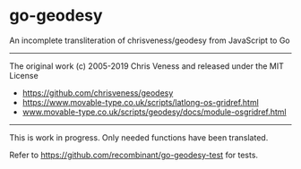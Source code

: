 # go-geodesy
An incomplete transliteration of chrisveness/geodesy from JavaScript to Go

---

The original work (c) 2005-2019 Chris Veness and released under the MIT License  

- https://github.com/chrisveness/geodesy
- https://www.movable-type.co.uk/scripts/latlong-os-gridref.html
- www.movable-type.co.uk/scripts/geodesy/docs/module-osgridref.html

---

This is work in progress. Only needed functions have been translated.

Refer to https://github.com/recombinant/go-geodesy-test for tests.
